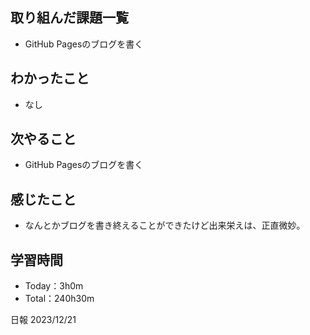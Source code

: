 ## 取り組んだ課題一覧
- GitHub Pagesのブログを書く

## わかったこと
- なし

## 次やること
- GitHub Pagesのブログを書く

## 感じたこと
- なんとかブログを書き終えることができたけど出来栄えは、正直微妙。 

## 学習時間
- Today：3h0m
- Total：240h30m

日報 2023/12/21
